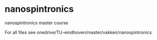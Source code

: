 # nanospintronics
nanospintronics master course 

For all files see onedrive/TU-eindhoven/master/vakken/nanospintronics


